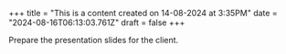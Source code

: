 +++
title = "This is a content created on 14-08-2024 at 3:35PM"
date = "2024-08-16T06:13:03.761Z"
draft = false
+++

  Prepare the presentation slides for the client.
        